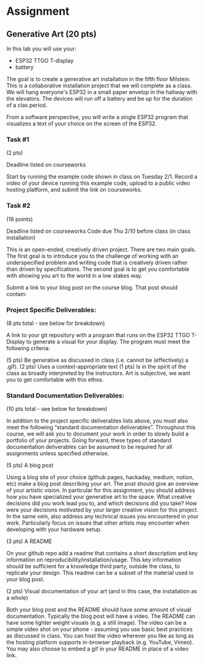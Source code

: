 # Assignment

## Generative Art (20 pts)

In this lab you will use your:

- ESP32 TTGO T-display
- battery

The goal is to create a generative art installation in the fifth floor Milstein. 
This is a collaborative installation project that we will complete as a class.
We will hang everyone's ESP32 in a small paper envelop in the hallway with the elevators.
The devices will run off a battery and be up for the duration of a clas period.

From a software perspective, you will write a single ESP32 program that visualizes a text of your choice on the screen of the ESP32.

### Task #1

(2 pts)

Deadline listed on courseworks

Start by running the example code shown in class on Tuesday 2/1.
Record a video of your device running this example code, upload to a public video hosting platform, and submit the link on courseworks.

### Task #2

(18 points)

Deadline listed on courseworks
Code due Thu 2/10 before class (in class installation)

This is an open-ended, creatively driven project. There are two main goals. The first goal is to introduce you to the challenge of working with an underspecified problem and writing code that is creatively driven rather than driven by specifications. The second goal is to get you comfortable with showing you art to the world in a low stakes way.

Submit a link to your blog post on the course blog. That post should contain:

### Project Specific Deliverables:

(8 pts total - see below for breakdown) 

A link to your git repository with a program that runs on the ESP32 TTGO T-Display to generate a visual for your display. The program must meet the following criteria:

(5 pts) Be generative as discussed in class (i.e. cannot be (effectively) a .gif).
(2 pts) Uses a context-appropriate text
(1 pts) Is in the spirit of the class as broadly interpreted by the instructors. Art is subjective, we want you to get comfortable with this ethos.

### Standard Documentation Deliverables:

(10 pts total - see below for breakdown)

In addition to the project specific deliverables lists above, you must also meet the following “standard documentation deliverables”. Throughout this course, we will ask you to document your work in order to slowly build a portfolio of your projects. Going forward, these types of standard documentation deliverables can be assumed to be required for all assignments unless specified otherwise.

(5 pts) A blog post

Using a blog site of your choice (github pages, hackaday, medium, notion, etc) make a blog post describing your art. The post should give an overview of your artistic vision. In particular for this assignment, you should address how you have specialized your generative art to the space. What creative decisions did you work lead you to, and which decisions did you take? How were your decisions motivated by your larger creative vision for this project. In the same vein, also address any technical issues you encountered in your work. Particularly focus on issues that other artists may encounter when developing with your hardware setup.

(3 pts) A README

On your github repo add a readme that contains a short description and key information on reproducibility/installation/usage. This key information should be sufficient for a knowledge third party, outside the class, to replicate your design. This readme can be a subset of the material used in your blog post.

(2 pts) Visual documentation of your art (and in this case, the installation as a whole)

Both your blog post and the README should have some amount of visual documentation.
Typically the blog post will have a video. 
The README can have some lighter weight visuals (e.g. a still image).
The video can be a simple video shot on your phone - assuming you use basic best practices as discussed in class. You can host the video wherever you like as long as the hosting platform supports in-browser playback (e.g. YouTube, Vimeo). You may also choose to embed a gif in your README in place of a video link.

